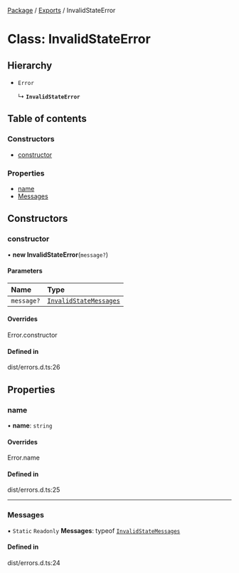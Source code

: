 [Package](../README.md) / [Exports](../modules.md) / InvalidStateError

# Class: InvalidStateError

## Hierarchy

- `Error`

  ↳ **`InvalidStateError`**

## Table of contents

### Constructors

- [constructor](InvalidStateError.md#constructor)

### Properties

- [name](InvalidStateError.md#name)
- [Messages](InvalidStateError.md#messages)

## Constructors

### constructor

• **new InvalidStateError**(`message?`)

#### Parameters

| Name | Type |
| :------ | :------ |
| `message?` | [`InvalidStateMessages`](../enums/internal_.InvalidStateMessages.md) |

#### Overrides

Error.constructor

#### Defined in

dist/errors.d.ts:26

## Properties

### name

• **name**: `string`

#### Overrides

Error.name

#### Defined in

dist/errors.d.ts:25

___

### Messages

▪ `Static` `Readonly` **Messages**: typeof [`InvalidStateMessages`](../enums/internal_.InvalidStateMessages.md)

#### Defined in

dist/errors.d.ts:24
